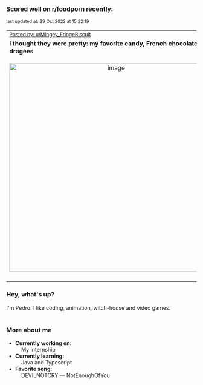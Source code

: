 ### Scored well on r/foodporn recently:

<p align="left"><sub>last updated at: 29 Oct 2023 at 15:22:19</sub></p>

|   |
| --- |
| <sub>[Posted by: u/Mingey_FringeBiscuit][source]</sub> |
| **I thought they were pretty: my favorite candy, French chocolate dragées** | 
|<p align="center"> <img alt="image" src="https://i.redd.it/s1u40ho1ykwb1.jpg" width="550" /> </p>|
|   |

### Hey, what's up?

I'm Pedro. I like coding, animation, witch-house and video games.<br><br>

### More about me
- **Currently working on:**  
&nbsp;&nbsp;&nbsp;&nbsp;My internship
- **Currently learning:**  
&nbsp;&nbsp;&nbsp;&nbsp;Java and Typescript
- **Favorite song:**  
&nbsp;&nbsp;&nbsp;&nbsp;DEVILNOTCRY — NotEnoughOfYou<br><br>

  



  
  
  
[linkedin]: https://linkedin.com/in/pedro-h-r-gomes-8a487b14a/
[gmail]: mailto:pilique11@gmail.com
[source]: https://reddit.com/r/FoodPorn/comments/17h1far/i_thought_they_were_pretty_my_favorite_candy/
[redditAPI]: https://www.reddit.com/dev/api/